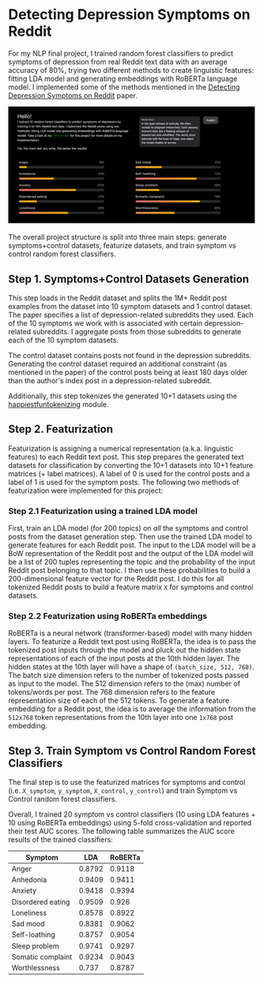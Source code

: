# Detecting Depression Symptoms on Reddit 


For my NLP final project, I trained random forest classifiers to predict
symptoms of depression from real Reddit text data with an average accuracy of 80%, trying two different methods to create
linguistic features: fitting LDA model and generating embeddings with RoBERTa language model. I implemented some of the methods mentioned in the [Detecting Depression Symptoms on Reddit](https://dl.acm.org/doi/abs/10.1145/3578503.3583621) paper.

![WebAppScreenshot](https://github.com/sleepytaco/RedditSymptomDetection/blob/main/client/public/appscreenshot.png)


The overall project structure is split into three main steps: generate symptoms+control datasets, featurize datasets, and train symptom vs control random forest classifiers.

## Step 1. Symptoms+Control Datasets Generation

This step loads in the Reddit dataset and splits the 1M+ Reddit post examples from the dataset into 10 symptom datasets and 1 control dataset. The paper specifies a list of depression-related subreddits they used. Each of the 10 symptoms we work with is associated with certain depression-related subreddits. I aggregate posts from those subreddits to generate each of the 10 symptom datasets.

The control dataset contains posts not found in the depression subreddits. Generating the control dataset required an additional constraint (as mentioned in the paper) of the control posts being at least 180 days older than the author's index post in a depression-related subreddit. 

Additionally, this step tokenizes the generated 10+1 datasets using the [happiestfuntokenizing](https://pypi.org/project/happiestfuntokenizing/) module. 

## Step 2. Featurization
 
Featurization is assigning a numerical representation (a.k.a. linguistic features) to each Reddit text post. This step prepares the generated text datasets for classification by converting the 10+1 datasets into 10+1 feature matrices (+ label matrices). A label of 0 is used for the control posts and a label of 1 is used for the symptom posts. The following two methods of featurization were implemented for this project:

### Step 2.1 Featurization using a trained LDA model

First, train an LDA model (for 200 topics) on _all_ the symptoms and control posts from the dataset generation step. Then use the trained LDA model to generate features for each Reddit post. The input to the LDA model will be a BoW representation of the Reddit post and the output of the LDA model will be a list of 200 tuples representing the topic and the probability of the input Reddit post belonging to that topic. I then use these probabilities to build a 200-dimensional feature vector for the Reddit post. I do this for all tokenized Reddit posts to build a feature matrix `X` for symptoms and control datasets.

### Step 2.2 Featurization using RoBERTa embeddings

RoBERTa is a neural network (transformer-based) model with many hidden layers. To featurize a Reddit text post using RoBERTa, the idea is to pass the tokenized post inputs through the model and pluck out the hidden state representations of each of the input posts at the 10th hidden layer. The hidden states at the 10th layer will have a shape of `(batch_size, 512, 768)`. The batch size dimension refers to the number of tokenized posts passed as input to the model. The 512 dimension refers to the (max) number of tokens/words per post. The 768 dimension refers to the feature representation size of each of the 512 tokens. To generate a  feature embedding for a Reddit post, the idea is to average the information from the `512x768` token representations from the 10th layer into one `1x768` post embedding.

## Step 3. Train Symptom vs Control Random Forest Classifiers

The final step is to use the featurized matrices for symptoms and control (i.e. `X_symptom`, `y_symptom`, `X_control`, `y_control`) and train Symptom vs Control  random forest classifiers. 

Overall, I trained 20 symptom vs control classifiers (10 using LDA features + 10 using RoBERTa embeddings) using 5-fold cross-validation and reported their test AUC scores. The following table summarizes the AUC score results of the trained classifiers:

Symptom              | LDA                  | RoBERTa             
---------------------|----------------------|----------------------
Anger                | 0.8792               | 0.9118              
Anhedonia            | 0.9409               | 0.9411              
Anxiety              | 0.9418               | 0.9394              
Disordered eating    | 0.9509               | 0.926               
Loneliness           | 0.8578               | 0.8922              
Sad mood             | 0.8381               | 0.9062              
Self-loathing        | 0.8757               | 0.9054              
Sleep problem        | 0.9741               | 0.9297              
Somatic complaint    | 0.9234               | 0.9043              
Worthlessness        | 0.737                | 0.8787      
